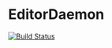 # EditorDaemon

[![Build Status](https://github.com/caleb-allen/EditorDaemon.jl/actions/workflows/CI.yml/badge.svg?branch=master)](https://github.com/caleb-allen/EditorDaemon.jl/actions/workflows/CI.yml?query=branch%3Amaster)
